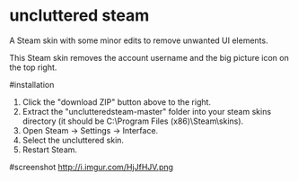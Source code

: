 # uncluttered steam
A Steam skin with some minor edits to remove unwanted UI elements.

This Steam skin removes the account username and the big picture icon on the top right.

#installation
1. Click the "download ZIP" button above to the right.
2. Extract the "unclutteredsteam-master" folder into your steam skins directory (it should be C:\Program Files (x86)\Steam\skins).
3. Open Steam -> Settings -> Interface.
4. Select the uncluttered skin.
5. Restart Steam.

#screenshot
http://i.imgur.com/HjJfHJV.png
